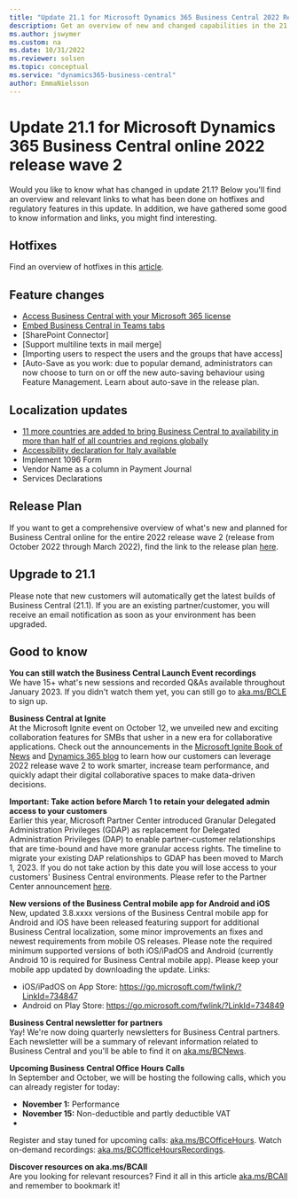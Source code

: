 ```yaml
---
title: "Update 21.1 for Microsoft Dynamics 365 Business Central 2022 Release Wave 2"
description: Get an overview of new and changed capabilities in the 21.1 update of Business Central online, which is part of 2022 release wave 2.
ms.author: jswymer
ms.custom: na
ms.date: 10/31/2022
ms.reviewer: solsen
ms.topic: conceptual
ms.service: "dynamics365-business-central"
author: EmmaNielsson
---
```


# Update 21.1 for Microsoft Dynamics 365 Business Central online 2022 release wave 2

Would you like to know what has changed in update 21.1? Below you'll find an overview and relevant links to what has been done on hotfixes and regulatory features in this update. In addition, we have gathered some good to know information and links, you might find interesting.

## Hotfixes

Find an overview of hotfixes in this [article]().

## Feature changes

- [Access Business Central with your Microsoft 365 license](/dynamics365-release-plan/2022wave2/smb/dynamics365-business-central/access-business-central-365-license)
-  [Embed Business Central in Teams tabs](/dynamics365-release-plan/2022wave2/smb/dynamics365-business-central/embed-business-central-teams-tabs)
- [SharePoint Connector]
- [Support multiline texts in mail merge]
- [Importing users to respect the users and the groups that have access]
- [Auto-Save as you work: due to popular demand, administrators can now choose to turn on or off the new auto-saving behaviour using Feature Management. Learn about auto-save in the release plan.


## Localization updates
- [11 more countries are added to bring Business Central to availability in more than half of all countries and regions globally](/dynamics365-release-plan/2022wave2/smb/dynamics365-business-central/planned-features#country-and-regional)
- [Accessibility declaration for Italy available](/dynamics365-release-plan/2022wave2/smb/dynamics365-business-central/accessibility-declaration-italy)
- Implement 1096 Form
- Vendor Name as a column in Payment Journal
- Services Declarations



## Release Plan

If you want to get a comprehensive overview of what's new and planned for Business Central online for the entire 2022 release wave 2 (release from October 2022 through  March 2022), find the link to the release plan [here](/dynamics365-release-plan/2022wave2/smb/dynamics365-business-central/planned-features).

## Upgrade to 21.1

Please note that new customers will automatically get the latest builds of Business Central (21.1). If you are an existing partner/customer, you will receive an email notification as soon as your environment has been upgraded.

## Good to know

**You can still watch the Business Central Launch Event recordings**  
We have 15+ what's new sessions and recorded Q&As available throughout January 2023. If you didn't watch them yet, you can still go to [aka.ms/BCLE](https://aka.ms/BCLE) to sign up. 

**Business Central at Ignite**  
At the Microsoft Ignite event on October 12, we unveiled new and exciting collaboration features for SMBs that usher in a new era for collaborative applications. Check out the announcements in the [Microsoft Ignite Book of News](https://news.microsoft.com/ignite-2022-book-of-news/#a-312-microsoft-teams-customers-to-receive-access-to-business-central-data-at-no-extra-cost) and [Dynamics 365 blog](https://cloudblogs.microsoft.com/dynamics365/bdm/2022/10/12/live-from-microsoft-ignite-2022-introducing-new-ai-automation-and-collaboration-capabilities-for-dynamics-365/) to learn how our customers can leverage 2022 release wave 2 to work smarter, increase team performance, and quickly adapt their digital collaborative spaces to make data-driven decisions.

**Important: Take action before March 1 to retain your delegated admin access to your customers**  
Earlier this year, Microsoft Partner Center introduced Granular Delegated Administration Privileges (GDAP) as replacement for Delegated Administration Privileges (DAP) to enable partner-customer relationships that are time-bound and have more granular access rights. The timeline to migrate your existing DAP relationships to GDAP has been moved to March 1, 2023. If you do not take action by this date you will lose access to your customers' Business Central environments. Please refer to the Partner Center announcement [here](https://learn.microsoft.com/en-us/partner-center/announcements/2022-october#17).

**New versions of the Business Central mobile app for Android and iOS**  
New, updated 3.8.xxxx versions of the Business Central mobile app for Android and iOS have been released featuring support for additional Business Central localization, some minor improvements an fixes and newest requirements from mobile OS releases. Please note the required minimum supported versions of both iOS/iPadOS and Android (currently Android 10 is required for Business Central mobile app). Please keep your mobile app updated by downloading the update. Links: 
- iOS/iPadOS on App Store: https://go.microsoft.com/fwlink/?LinkId=734847
- Android on Play Store: https://go.microsoft.com/fwlink/?LinkId=734849



**Business Central newsletter for partners**  
Yay! We're now doing quarterly newsletters for Business Central partners. Each newsletter will be a summary of relevant information related to Business Central and you'll be able to find it on [aka.ms/BCNews](https://aka.ms/BCNews).

**Upcoming Business Central Office Hours Calls**  
In September and October, we will be hosting the following calls, which you can already register for today:

- **November 1:** Performance
- **November 15:** Non-deductible and partly deductible VAT 
- 

Register and stay tuned for upcoming calls: [aka.ms/BCOfficeHours](https://aka.ms/BCOfficeHours). Watch on-demand recordings: [aka.ms/BCOfficeHoursRecordings](https://aka.ms/BCOfficeHoursRecordings). 

**Discover resources on aka.ms/BCAll**  
Are you looking for relevant resources? Find it all in this article [aka.ms/BCAll](https://aka.ms/BCAll) and remember to bookmark it!